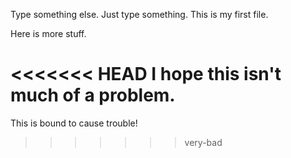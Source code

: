 Type something else. Just type something. This is my first file.

Here is more stuff.

<<<<<<< HEAD
I hope this isn't much of a problem. 
=======
This is bound to cause trouble! 
>>>>>>> very-bad
